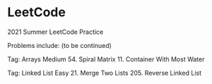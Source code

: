 # LeetCode
2021 Summer LeetCode Practice

Problems include: (to be continued)

Tag: Arrays Medium
54. Spiral Matrix 
11. Container With Most Water

Tag: Linked List Easy
21. Merge Two Lists
205. Reverse Linked List



